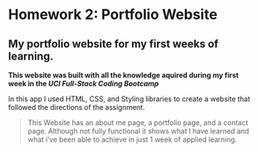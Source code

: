 # Homework 2: Portfolio Website

## My portfolio website for my first weeks of learning.

**This website was built with all the knowledge aquired during my first week in the *UCI Full-Stack Coding Bootcamp***

In this app I used HTML, CSS, and Styling libraries to create a website that followed the directions of the assignment.

>This Website has an about me page, a portfolio page, and a contact page. Although not fully functional it shows what I have learned and what i've been able to achieve in just 1 week of applied learning.


